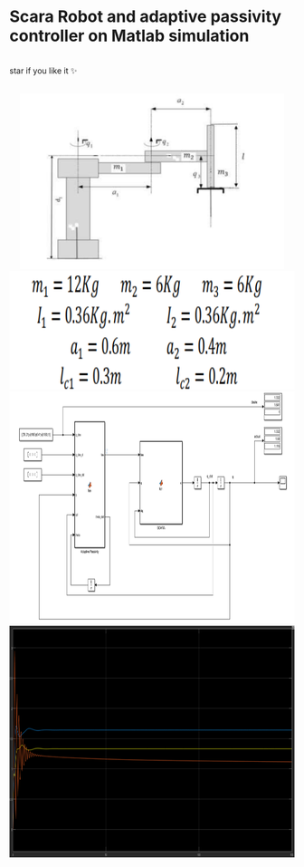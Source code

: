 # Scara Robot and adaptive passivity controller on Matlab simulation
  <br />
  star if you like it ✨
  <br />
  <br />


<p align="center">
  <img title="Fig1" height="310" src="images/Figure_1.png">
  <br />
  <img title="Fig2" height="210" src="images/Figure_2.png">
  <br />
  <img title="Fig3" height="410" src="images/Figure_3.png">
  <br />
  <img title="Fig4" height="410" src="images/Figure_4.png">
</p>

